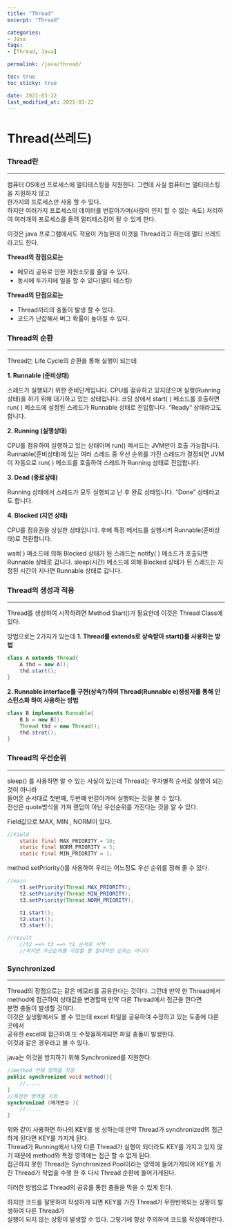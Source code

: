 ```yaml
---
title: "Thread"
excerpt: "Thread"

categories:
- Java
tags:
- [Thread, Java]

permalink: /java/thread/

toc: true
toc_sticky: true

date: 2021-03-22
last_modified_at: 2021-03-22
---
```

# Thread(쓰레드)

### Thread란

---

컴퓨터 OS에선 프로세스에 멀티테스킹을 지원한다. 그런데 사실 컴퓨터는 멀티테스킹을 지원하지 않고  
한가지의 프로세스만 사용 할 수 있다.  
하지만 여러가지 프로세스의 데이터를 번갈아가며(사람이 인지 할 수 없는 속도) 처리하여 여러개의 프로세스를 돌려 멀티테스킹이 될 수 있게 한다.

이것은 java 프로그램에서도 적용이 가능한데 이것을 Thread라고 하는데 멀티 쓰레드라고도 한다.

**Thread의 장점으로는**

- 메모리 공유로 인한 자원소모를 줄일 수 있다.
- 동시에 두가지에 일을 할 수 있다(멀티 테스킹)

**Thread의 단점으로는**

- Thread끼리의 충돌이 발생 할 수 있다.
- 코드가 난잡해서 버그 확률이 높아질 수 있다.

### Thread의 순환

---

Thread는 Life Cycle의 순환을 통해 실행이 되는데

**1. Runnable (준비상태)**

스레드가 실행되기 위한 준비단계입니다. CPU를 점유하고 있지않으며 실행(Running 상태)을 하기 위해 대기하고 있는 상태입니다. 코딩 상에서 start( ) 메소드를 호출하면 run( ) 메소드에 설정된 스레드가 Runnable 상태로 진입합니다. “Ready“ 상태라고도 합니다.

**2. Running (실행상태)**

CPU를 점유하여 실행하고 있는 상태이며 run() 메서드는 JVM만이 호출 가능합니다. Runnable(준비상태)에 있는 여러 스레드 중 우선 순위를 가진 스레드가 결정되면 JVM이 자동으로 run( ) 메소드를 호출하여 스레드가 Running 상태로 진입합니다.

**3. Dead (종료상태)**

Running 상태에서 스레드가 모두 실행되고 난 후 완료 상태입니다. “Done” 상태라고도 합니다.

**4. Blocked (지연 상태)**

CPU를 점유권을 상실한 상태입니다. 후에 특정 메서드를 실행시켜 Runnable(준비상태)로 전환합니다.

wait( ) 메소드에 의해 Blocked 상태가 된 스레드는 notify( ) 메소드가 호출되면 Runnable 상태로 갑니다. sleep(시간) 메소드에 의해 Blocked 상태가 된 스레드는 지정된 시간이 지나면 Runnable 상태로 갑니다.

### Thread의 생성과 적용

---

Thread를 생성하여 시작하려면 Method Start()가 필요한데 이것은 Thread Class에 있다.

방법으로는 2가지가 있는데
**1. Thread를 extends로 상속받아 start()를 사용하는 방법**

```java
class A extends Thread{
    A thd = new A();
    thd.start();
}
```

**2. Runnable interface를 구현(상속?)하여 Thread(Runnable e)생성자를 통해 인스턴스화 하여 사용하는 방법**

```java
class B implements Runnable{
    B b = new B();
    Thread thd = new Thread();
    thd.strat();
}
```

### Thread의 우선순위

---

sleep() 를 사용하면 알 수 있는 사실이 있는데 Thread는 무차별적 순서로 실행이 되는 것이 아니라  
들어온 순서대로 첫번째, 두번째 번갈아가며 실행되는 것을 볼 수 있다.  
전산은 quote방식을 가져 랜덤이 아닌 우선순위를 가진다는 것을 알 수 있다.

Field값으로 MAX, MIN , NORM이 있다.

```java
//Field
    static final MAX_PRIORITY = 10;
    static final NORM_PRIORITY = 5;
    static final MIN_PRIORITY = 1;
```

method setPriority()를 사용하여 우리는 어느정도 우선 순위를 정해 줄 수 있다.

```java
//main
    t1.setPriority(Thread.MAX_PRIORITY);
    t2.setPriority(Thread.MIN_PRIORITY);
    t3.setPriority(Thread.NORM_PRIORITY);

    t1.start();
    t2.start();
    t3.start();

//result
    //t2 ==> t3 ==> t1 순서로 시작
    //하지만 우선순위를 지정할 뿐 절대적인 순위는 아니다
```

### Synchronized

---

Thread의 장점으로는 같은 메모리를 공유한다는 것이다.
그런데 만약 한 Thread에서 method에 접근하여 상태값을 변경할때 만약 다른 Thread에서 접근을 한다면  
분명 충돌이 발생할 것이다.  
이것은 실생활에서도 볼 수 있는데 excel 파일을 공유하여 수정하고 있는 도중에 다른 곳에서  
공유한 excel에 접근하여 또 수정을하게되면 파일 충돌이 발생한다.  
이것과 같은 경우라고 볼 수 있다.

java는 이것을 방지하기 위해 Synchronized를 지원한다.

```java
//method 전체 영역을 지정
public synchronized void method(){
    //.....
}
//특정한 영역을 지정
synchronized (매개변수 ){
    //.....
}

```

위와 같이 사용하면 하나의 KEY를 생 성하는데 만약 Thread가 synchronized의 접근하게 된다면 KEY를 가지게 된다.  
Thread가 Running에서 나와 다른 Thread가 실행이 되더라도 KEY를 가지고 있지 않기 때문에 method와 특정 영역에는 접근 할 수 없게 된다.  
접근하지 못한 Thread는 Synchronized Pool이라는 영역에 들어가게되어 KEY를 가진 Thread가 작업을 수행 한 후 다시 Thread 순환에 들어가게된다.

이러한 방법으로 Thread의 공유를 통한 충돌을 막을 수 있게 된다.

하지만 코드를 잘못하여 작성하게 되면 KEY를 가진 Thread가 무한반복되는 상황이 발생하여 다른 Thread가  
실행이 되지 않는 상황이 발생할 수 있다. 그렇기에 항상 주의하며 코드를 작성해야한다.

